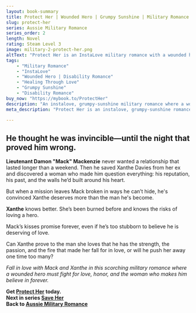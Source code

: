 ```yaml
---
layout: book-summary
title: Protect Her | Wounded Hero | Grumpy Sunshine | Military Romance
slug: protect-her
series: Aussie Military Romance
series_order: 2
length: Novel
rating: Steam Level 3
image: military-2-protect-her.png
altText: "Protect Her is an InstaLove military romance with a wounded hero healed by love by Kenna Shaw Reed" 
tags:
    - "Military Romance"
    - "InstaLove"
    - "Wounded Hero | Disability Romance"
    - "Healing Through Love"
    - "Grumpy Sunshine"
    - "Disability Romance"
buy_now: "https://mybook.to/ProtectHer"
description: "An instalove, grumpy-sunshine military romance where a wounded hero must learn to believe in forever, and a woman who refuses to let him push her away."
meta_description: "Protect Her is an instalove, grumpy-sunshine romance. Can love survive when a hero feels too broken to love?"

---
```


## He thought he was invincible—until the night that proved him wrong.

**Lieutenant Damon "Mack" Mackenzie** never wanted a relationship that lasted longer than a weekend. Then he saved Xanthe Davies from her ex and discovered a woman who made him question everything: his reputation, his past, and the walls he’d built around his heart.

But when a mission leaves Mack broken in ways he can’t hide, he's convinced Xanthe deserves more than the man he's become.

**Xanthe** knows better. She’s been burned before and knows the risks of loving a hero. 

Mack’s kisses promise forever, even if he’s too stubborn to believe he is deserving of love. 

Can Xanthe prove to the man she loves that he has the strength, the passion, and the fire that made her fall for in love, or will he push her away one time too many?

_Fall in love with Mack and Xanthe in this scorching military romance where a wounded hero must fight for love, honor, and the woman who makes him believe in forever._

**Get [Protect Her](https://mybook.to/ProtectHer "Protect Her") today.**  
**Next in series [Save Her](https://mybook.to/SaveHer3 "Save Her")**  
**Back to [Aussie Military Romance](/series/military)**